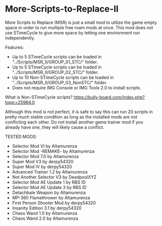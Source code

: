 # More-Scripts-to-Replace-II
More Scripts to Replace (MSR) is just a small mod to utilize the game empty space in order to run multiple free roam mods at once. This mod does not use STimeCycle to give more space by letting one environment run independently. 

Features:
- Up to 5 STimeCycle scripts can be loaded in "../Scripts/MSR_II/GROUP_01_STC/" folder.
- Up to 5 STimeCycle scripts can be loaded in "../Scripts/MSR_II/GROUP_02_STC/" folder.
- Up to 10 Non-STimeCycle scripts can be loaded in "../Scripts/MSR_II/GROUP_03_NonSTC/" folder.
- Does not require IMG Console or IMG Tools 2.0 to install scripts.

What is Non-STimeCycle scripts? https://bully-board.com/index.php?topic=25984.0

Although this mod is not perfect, it is safe to say this can run 20 scripts in pretty much stable condition as long as the installed mods are not conflicting each other. Do not install another game trainer mod if you already have one, they will likely cause a conflict.

TESTED MODS:
- Selector Mod VI by Altamurenza
- Selector Mod -REMAKE- by Altamurenza
- Selector Mod 7.0 by Altamurenza
- Super Mod V3 by derpy54320
- Super Mod IV by derpy54320
- Advanced Trainer 1.2 by Altamurenza
- Not Another Selector V3 by DeadpoolXYZ
- Selector Mod AE Update 1 by RBS ID
- Selector Mod AE Update 3 by RBS ID
- Detachbale Weapon by Altamurenza
- MP-360 Flamethrower by Altamurenza
- First Person Shooter Mod by derpy54320
- Insanity Edition 3.1 by derpy54320
- Chaos Wand 1.0 by Altamurenza
- Chaos Wand 2.0 by Altamurenza
